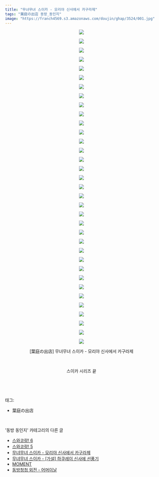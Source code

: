 ```yaml
---
title: "무녀무녀 스이카 - 모리야 신사에서 카구라제"
tags: "葉庭の出店 동방_동인지"
image: "https://franch4569.s3.amazonaws.com/doujin/ghap/3524/001.jpg"
---
```

<div class="article">
<p style="text-align: center; clear: none; float: none;"><img src="{{ site.imgserver2 }}/ghap/3524/001.jpg"/></p>
<p style="text-align: center; clear: none; float: none;"><img src="{{ site.imgserver2 }}/ghap/3524/002.jpg"/></p>
<p style="text-align: center; clear: none; float: none;"><img src="{{ site.imgserver2 }}/ghap/3524/003.jpg"/></p>
<p style="text-align: center; clear: none; float: none;"><img src="{{ site.imgserver2 }}/ghap/3524/004.jpg"/></p>
<p style="text-align: center; clear: none; float: none;"><img src="{{ site.imgserver2 }}/ghap/3524/005.jpg"/></p>
<p style="text-align: center; clear: none; float: none;"><img src="{{ site.imgserver2 }}/ghap/3524/006.jpg"/></p>
<p style="text-align: center; clear: none; float: none;"><img src="{{ site.imgserver2 }}/ghap/3524/007.jpg"/></p>
<p style="text-align: center; clear: none; float: none;"><img src="{{ site.imgserver2 }}/ghap/3524/008.jpg"/></p>
<p style="text-align: center; clear: none; float: none;"><img src="{{ site.imgserver2 }}/ghap/3524/009.jpg"/></p>
<p style="text-align: center; clear: none; float: none;"><img src="{{ site.imgserver2 }}/ghap/3524/010.jpg"/></p>
<p style="text-align: center; clear: none; float: none;"><img src="{{ site.imgserver2 }}/ghap/3524/011.jpg"/></p>
<p style="text-align: center; clear: none; float: none;"><img src="{{ site.imgserver2 }}/ghap/3524/012.jpg"/></p>
<p style="text-align: center; clear: none; float: none;"><img src="{{ site.imgserver2 }}/ghap/3524/013.jpg"/></p>
<p style="text-align: center; clear: none; float: none;"><img src="{{ site.imgserver2 }}/ghap/3524/014.jpg"/></p>
<p style="text-align: center; clear: none; float: none;"><img src="{{ site.imgserver2 }}/ghap/3524/015.jpg"/></p>
<p style="text-align: center; clear: none; float: none;"><img src="{{ site.imgserver2 }}/ghap/3524/016.jpg"/></p>
<p style="text-align: center; clear: none; float: none;"><img src="{{ site.imgserver2 }}/ghap/3524/017.jpg"/></p>
<p style="text-align: center; clear: none; float: none;"><img src="{{ site.imgserver2 }}/ghap/3524/018.jpg"/></p>
<p style="text-align: center; clear: none; float: none;"><img src="{{ site.imgserver2 }}/ghap/3524/019.jpg"/></p>
<p style="text-align: center; clear: none; float: none;"><img src="{{ site.imgserver2 }}/ghap/3524/020.jpg"/></p>
<p style="text-align: center; clear: none; float: none;"><img src="{{ site.imgserver2 }}/ghap/3524/021.jpg"/></p>
<p style="text-align: center; clear: none; float: none;"><img src="{{ site.imgserver2 }}/ghap/3524/022.jpg"/></p>
<p style="text-align: center; clear: none; float: none;"><img src="{{ site.imgserver2 }}/ghap/3524/023.jpg"/></p>
<p style="text-align: center; clear: none; float: none;"><img src="{{ site.imgserver2 }}/ghap/3524/024.jpg"/></p>
<p style="text-align: center; clear: none; float: none;"><img src="{{ site.imgserver2 }}/ghap/3524/025.jpg"/></p>
<p style="text-align: center; clear: none; float: none;"><img src="{{ site.imgserver2 }}/ghap/3524/026.jpg"/></p>
<p style="text-align: center; clear: none; float: none;"><img src="{{ site.imgserver2 }}/ghap/3524/027.jpg"/></p>
<p style="text-align: center; clear: none; float: none;"><img src="{{ site.imgserver2 }}/ghap/3524/028.jpg"/></p>
<p style="text-align: center; clear: none; float: none;"><img src="{{ site.imgserver2 }}/ghap/3524/029.jpg"/></p>
<p style="text-align: center; clear: none; float: none;"><img src="{{ site.imgserver2 }}/ghap/3524/030.jpg"/></p>
<p style="text-align: center; clear: none; float: none;"><img src="{{ site.imgserver2 }}/ghap/3524/031.jpg"/></p>
<p style="text-align: center; clear: none; float: none;"><img src="{{ site.imgserver2 }}/ghap/3524/032.jpg"/></p>
<p style="text-align: center; clear: none; float: none;"><img src="{{ site.imgserver2 }}/ghap/3524/033.jpg"/></p>
<p style="text-align: center; clear: none; float: none;"><img src="{{ site.imgserver2 }}/ghap/3524/034.jpg"/></p>
<p style="text-align: center; clear: none; float: none;"><img src="{{ site.imgserver2 }}/ghap/3524/035.jpg"/></p>
<p style="text-align: center; clear: none; float: none;">[葉庭の出店] 무녀무녀 스이카 - 모리야 신사에서 카구라제</p>
<p style="text-align: center; clear: none; float: none;"><br/></p>
<p style="text-align: center; clear: none; float: none;">스이카 시리즈 끝</p>
<p><br/></p>
</div><br/>
<div class="tagTrail">
<p>태그: </p>
<ul>
<li>葉庭の出店</li>
</ul>
</div><br/>
<div class="another">
<p>'동방 동인지' 카테고리의 다른 글</p>
<ul>
<li><a href="/ghap_3526">스와코랑! 6</a></li>
<li><a href="/ghap_3525">스와코랑! 5</a></li>
<li><a href="/ghap_3524">무녀무녀 스이카 - 모리야 신사에서 카구라제</a></li>
<li><a href="/ghap_3523">무녀무녀 스이카 - [가설] 하쿠레이 신사에 선풍기</a></li>
<li><a href="/ghap_3522">MOMENT</a></li>
<li><a href="/ghap_3521">동방청첩 외전 - 어머이날</a></li>
</ul>
</div><br/>
<div class="cb_module cb_fluid">
<div class="cb_wrt cb_profile">
</div><!-- commentList close -->
</div><br/>

